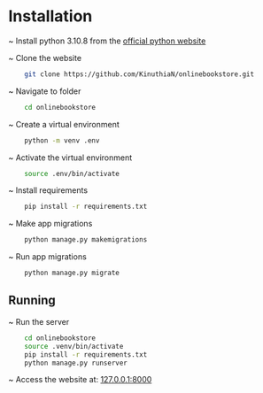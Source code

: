 # Installation

~ Install python 3.10.8 from the [official python website](https://www.python.org/downloads/release/python-3108/)

~ Clone the website

```bash
    git clone https://github.com/KinuthiaN/onlinebookstore.git
```

~ Navigate to folder

```bash
    cd onlinebookstore
```

~ Create a virtual environment

```bash
    python -m venv .env
```

~ Activate the virtual environment

```bash
    source .env/bin/activate
```

~ Install requirements

```bash
    pip install -r requirements.txt
```

~ Make app migrations

```bash
    python manage.py makemigrations
```

~ Run app migrations

```bash
    python manage.py migrate
```

## Running

~ Run the server

```bash
    cd onlinebookstore
    source .venv/bin/activate
    pip install -r requirements.txt
    python manage.py runserver
```

~ Access the website at: [127.0.0.1:8000](http://127.0.0.1:8000)
